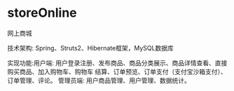 # storeOnline
网上商城


技术架构:
Spring、Struts2、Hibernate框架，MySQL数据库


实现功能:用户端: 用户登录注册、发布商品、商品分类展示、商品详情查看、直接购买商品、加入购物车、购物车
结算、订单预览、订单支付（支付宝沙箱支付）、订单管理、评论。
管理员端: 用户商品管理、用户管理、数据统计。
